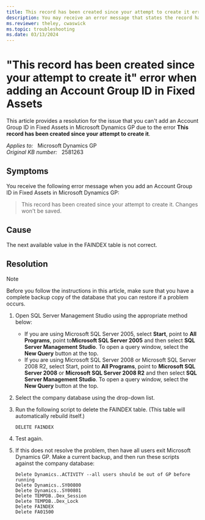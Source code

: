 ```yaml
---
title: This record has been created since your attempt to create it error
description: You may receive an error message that states the record has been created since your attempt to create it when adding an Account Group ID in Fixed Assets. Provides a resolution.
ms.reviewer: theley, cwaswick
ms.topic: troubleshooting
ms.date: 03/13/2024
---
```

# "This record has been created since your attempt to create it" error when adding an Account Group ID in Fixed Assets

This article provides a resolution for the issue that you can't add an Account Group ID in Fixed Assets in Microsoft Dynamics GP due to the error **This record has been created since your attempt to create it**.

_Applies to:_ &nbsp; Microsoft Dynamics GP  
_Original KB number:_ &nbsp; 2581263

## Symptoms

You receive the following error message when you add an Account Group ID in Fixed Assets in Microsoft Dynamics GP:

> This record has been created since your attempt to create it. Changes won't be saved.

## Cause

The next available value in the FAINDEX table is not correct.

## Resolution

> [!NOTE]
> Before you follow the instructions in this article, make sure that you have a complete backup copy of the database that you can restore if a problem occurs.

1. Open SQL Server Management Studio using the appropriate method below:

    - If you are using Microsoft SQL Server 2005, select **Start**, point to **All Programs**, point to**Microsoft SQL Server 2005** and then select **SQL Server Management Studio**. To open a query window, select the **New Query** button at the top.
    - If you are using Microsoft SQL Server 2008 or Microsoft SQL Server 2008 R2, select Start, point to **All Programs**, point to **Microsoft SQL Server 2008** or **Microsoft SQL Server 2008 R2** and then select **SQL Server Management Studio**. To open a query window, select the **New Query** button at the top.

2. Select the company database using the drop-down list.

3. Run the following script to delete the FAINDEX table. (This table will automatically rebuild itself.)

    ```console
    DELETE FAINDEX
    ```

4. Test again.
5. If this does not resolve the problem, then have all users exit Microsoft Dynamics GP. Make a current backup, and then run these scripts against the company database:

    ```console
    Delete Dynamics..ACTIVITY --all users should be out of GP before running 
    Delete Dynamics..SY00800
    Delete Dynamics..SY00801
    Delete TEMPDB..Dex_Session
    Delete TEMPDB..Dex_Lock
    Delete FAINDEX
    Delete FA01500
    ```
